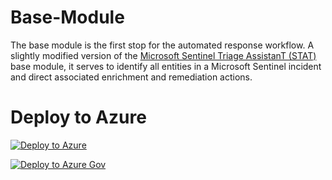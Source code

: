 # Base-Module

The base module is the first stop for the automated response workflow. A slightly modified version of the [Microsoft Sentinel Triage AssistanT (STAT)](https://github.com/briandelmsft/SentinelAutomationModules/tree/main) base module, it serves to identify all entities in a Microsoft Sentinel incident and direct associated enrichment and remediation actions.

# Deploy to Azure

[![Deploy to Azure](https://aka.ms/deploytoazurebutton)](https://portal.azure.com/#create/Microsoft.Template/uri/https%3A%2F%2Fraw.githubusercontent.com%2FAccordSecurity%2FAccord-MicrosoftSentinel-Content%2Fmain%2FPlaybooks%2FAutomatedResponse%2FBase-Module%2Fazuredeploy.json)

[![Deploy to Azure Gov](https://aka.ms/deploytoazuregovbutton)](https://portal.azure.com/#create/Microsoft.Template/uri/https%3A%2F%2Fraw.githubusercontent.com%2FAccordSecurity%2FAccord-MicrosoftSentinel-Content%2Fmain%2FPlaybooks%2FAutomatedResponse%2FBase-Module%2Fazuredeploy.json)